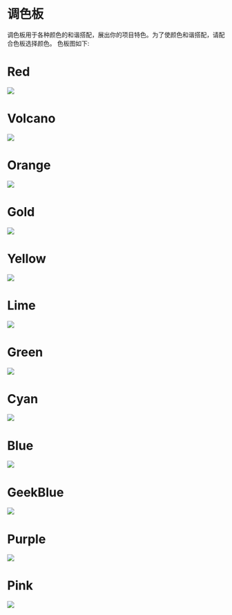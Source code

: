 # 调色板
调色板用于各种颜色的和谐搭配，展出你的项目特色。为了使颜色和谐搭配，请配合色板选择颜色。
色板图如下:
# Red
![](https://ws1.sinaimg.cn/large/b0b365f5ly1frsh33wctij20e60okdgu.jpg)  

# Volcano
![](https://ws1.sinaimg.cn/large/b0b365f5ly1frsh3v9fajj20dy0ogjsl.jpg)  

# Orange
![](https://ws1.sinaimg.cn/large/b0b365f5ly1frsh4njhblj20e20okdh2.jpg)  

# Gold
![](https://ws1.sinaimg.cn/large/b0b365f5ly1frshdhtrdej20e20oit9v.jpg)  

# Yellow
![](https://ws1.sinaimg.cn/large/b0b365f5ly1frshffw8uzj20dy0omq44.jpg)  

# Lime
![](https://ws1.sinaimg.cn/large/b0b365f5ly1frshgx034pj20dy0oognm.jpg)  

# Green
![](https://ws1.sinaimg.cn/large/b0b365f5ly1frshhz3pquj20dy0oc40r.jpg)  

# Cyan
![](https://ws1.sinaimg.cn/large/b0b365f5ly1frshilt5wqj20e00okq4y.jpg)  

# Blue
![](https://ws1.sinaimg.cn/large/b0b365f5ly1frshj5x3noj20e00ok0ur.jpg)  

# GeekBlue
![](https://ws1.sinaimg.cn/large/b0b365f5ly1frshjuhy2oj20e20ocdil.jpg)  

# Purple
![](https://ws1.sinaimg.cn/large/b0b365f5ly1frshkipu7qj20e00omacb.jpg)  

# Pink
![](https://ws1.sinaimg.cn/large/b0b365f5ly1frshl74uimj20ee0oe0uv.jpg)  



